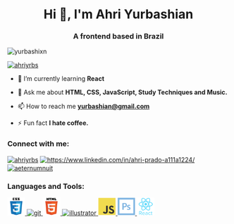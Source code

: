 <h1 align="center">Hi 👋, I'm Ahri Yurbashian</h1>
<h3 align="center">A frontend based in Brazil</h3>

<p align="left"> <img src="https://komarev.com/ghpvc/?username=yurbashixn&label=Profile%20views&color=0e75b6&style=flat" alt="yurbashixn" /> </p>

<p align="left"> <a href="https://twitter.com/ahriyrbs" target="blank"><img src="https://img.shields.io/twitter/follow/ahriyrbs?logo=twitter&style=for-the-badge" alt="ahriyrbs" /></a> </p>

- 🌱 I’m currently learning **React**

- 💬 Ask me about **HTML, CSS, JavaScript, Study Techniques and Music.**

- 📫 How to reach me **yurbashian@gmail.com**

- ⚡ Fun fact **I hate coffee.**

<h3 align="left">Connect with me:</h3>
<p align="left">
<a href="https://twitter.com/ahriyrbs" target="blank"><img align="center" src="https://raw.githubusercontent.com/rahuldkjain/github-profile-readme-generator/master/src/images/icons/Social/twitter.svg" alt="ahriyrbs" height="30" width="40" /></a>
<a href="https://linkedin.com/in/https://www.linkedin.com/in/ahri-prado-a111a1224/" target="blank"><img align="center" src="https://raw.githubusercontent.com/rahuldkjain/github-profile-readme-generator/master/src/images/icons/Social/linked-in-alt.svg" alt="https://www.linkedin.com/in/ahri-prado-a111a1224/" height="30" width="40" /></a>
<a href="https://instagram.com/aeternumnuit" target="blank"><img align="center" src="https://raw.githubusercontent.com/rahuldkjain/github-profile-readme-generator/master/src/images/icons/Social/instagram.svg" alt="aeternumnuit" height="30" width="40" /></a>
</p>

<h3 align="left">Languages and Tools:</h3>
<p align="left"> <a href="https://www.w3schools.com/css/" target="_blank" rel="noreferrer"> <img src="https://raw.githubusercontent.com/devicons/devicon/master/icons/css3/css3-original-wordmark.svg" alt="css3" width="40" height="40"/> </a> <a href="https://git-scm.com/" target="_blank" rel="noreferrer"> <img src="https://www.vectorlogo.zone/logos/git-scm/git-scm-icon.svg" alt="git" width="40" height="40"/> </a> <a href="https://www.w3.org/html/" target="_blank" rel="noreferrer"> <img src="https://raw.githubusercontent.com/devicons/devicon/master/icons/html5/html5-original-wordmark.svg" alt="html5" width="40" height="40"/> </a> <a href="https://www.adobe.com/in/products/illustrator.html" target="_blank" rel="noreferrer"> <img src="https://www.vectorlogo.zone/logos/adobe_illustrator/adobe_illustrator-icon.svg" alt="illustrator" width="40" height="40"/> </a> <a href="https://developer.mozilla.org/en-US/docs/Web/JavaScript" target="_blank" rel="noreferrer"> <img src="https://raw.githubusercontent.com/devicons/devicon/master/icons/javascript/javascript-original.svg" alt="javascript" width="40" height="40"/> </a> <a href="https://www.photoshop.com/en" target="_blank" rel="noreferrer"> <img src="https://raw.githubusercontent.com/devicons/devicon/master/icons/photoshop/photoshop-line.svg" alt="photoshop" width="40" height="40"/> </a> <a href="https://reactjs.org/" target="_blank" rel="noreferrer"> <img src="https://raw.githubusercontent.com/devicons/devicon/master/icons/react/react-original-wordmark.svg" alt="react" width="40" height="40"/> </a> </p>

